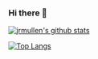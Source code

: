 ### Hi there 👋

[![jrmullen's github stats](https://github-readme-stats.vercel.app/api?username=jrmullen&count_private=true&show_icons=true&shades-of-purpletheme=shades-of-purple)](https://github.com/anuraghazra/github-readme-stats) 

[![Top Langs](https://github-readme-stats.vercel.app/api/top-langs/?username=jrmullen&layout=compact&hide=css)](https://github.com/anuraghazra/github-readme-stats)



<!--
**jrmullen/jrmullen** is a ✨ _special_ ✨ repository because its `README.md` (this file) appears on your GitHub profile.

Here are some ideas to get you started:

- 🔭 I’m currently working on ...
- 🌱 I’m currently learning ...
- 👯 I’m looking to collaborate on ...
- 🤔 I’m looking for help with ...
- 💬 Ask me about ...
- 📫 How to reach me: ...
- 😄 Pronouns: ...
- ⚡ Fun fact: ...
-->
